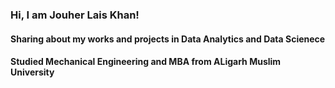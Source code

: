 ### Hi, I am Jouher Lais Khan!</br>
#### Sharing about my works and projects in Data Analytics and Data Scienece<br/>
#### Studied  Mechanical Engineering and MBA from ALigarh Muslim University<br/>



